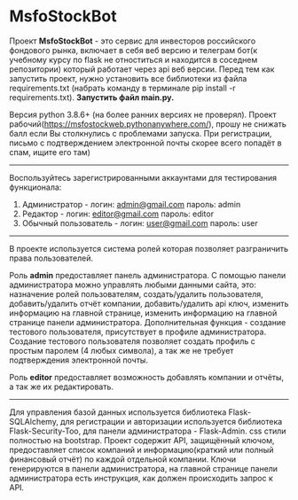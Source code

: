 MsfoStockBot
============

Проект <b>MsfoStockBot</b> - это сервис для инвесторов российского фондового рынка, включает в себя веб версию и телеграм бот(к учебному курсу по flask не отноститься и находится в соседнем репозитории) который работает через api веб версии.
Перед тем как запустить проект, нужно установить все библиотеки из файла requirements.txt (набрать команду в терминале pip install -r requirements.txt).
<b>Запустить файл main.py.</b>

Версия python 3.8.6+ (на более ранних версиях не проверял).
Проект рабочий(https://msfostockweb.pythonanywhere.com/), прошу не снижать балл если Вы столкнулись с проблемами запуска. 
При регистрации, письмо с подтверждением электронной почты скорее всего попадёт в спам, ищите его там)
_________
Воспользуйтесь зарегистрированными аккаунтами для тестирования функционала:
1. Администратор - логин: admin@gmail.com пароль: admin 
2. Редактор - логин: editor@gmail.com пароль: editor 
3. Обычный пользователь - логин: user@gmail.com пароль: user  
_________
В проекте используется система ролей которая позволяет разграничить права пользователей. 

Роль <b>admin</b> предоставляет панель администратора. С помощью панели администратора можно управлять любыми данными сайта, это: назначение ролей пользователям, создать/удалить пользователя, добавить/удалить отчёт компании, добавить/удалить api ключ, изменить информацию на главной странице, изменить информацию на главной странице панели администратора. Дополнительная функция - создание тестового пользователя, присутствует в профиле администратора. Создание тестового пользователя позволяет создать профиль с простым паролем (4 любых символа), а так же не требует подтверждения электронной почты.

Роль <b>editor</b> предоставляет возможность добавлять компании и отчёты, а так же их редактировать.
_________
Для управления базой данных используется библиотека Flask-SQLAlchemy, для регистрации и авторизации используется библиотека Flask-Security-Too, для панели администратора - Flask-Admin. css стили полностью на bootstrap.
Проект содержит API, защищённый ключом, предоставляет список компаний и информацию(краткий или полный финансовый отчёт) по каждой отдельной компании. Ключи генерируются в панели администратора, на главной странице панели администратора есть инструкция, как должен происходить запрос к API.

